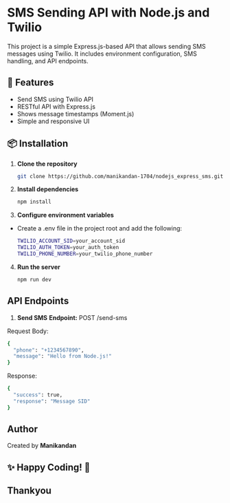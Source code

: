 # SMS Sending API with Node.js and Twilio

This project is a simple Express.js-based API that allows sending SMS messages using Twilio. It includes environment configuration, SMS handling, and API endpoints.

## 🚀 Features
- Send SMS using Twilio API
- RESTful API with Express.js
- Shows message timestamps (Moment.js)
- Simple and responsive UI


## 📦 Installation

1. **Clone the repository**
   ```bash
   git clone https://github.com/manikandan-1704/nodejs_express_sms.git
    ```
2. **Install dependencies**
    ```bash
    npm install
    ```
3. **Configure environment variables**
- Create a .env file in the project root and add the following:
    ```bash
    TWILIO_ACCOUNT_SID=your_account_sid
    TWILIO_AUTH_TOKEN=your_auth_token
    TWILIO_PHONE_NUMBER=your_twilio_phone_number
    ```
4. **Run the server**
    ```bash
    npm run dev
    ```

## API Endpoints
1. **Send SMS**
**Endpoint:** POST /send-sms

Request Body:
```bash
{
  "phone": "+1234567890",
  "message": "Hello from Node.js!"
}
```
Response:
```bash
{
  "success": true,
  "response": "Message SID"
}
```

## Author
Created by **Manikandan**

## ✨ Happy Coding! 🚀

## Thankyou
